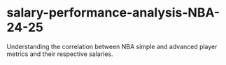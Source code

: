 # salary-performance-analysis-NBA-24-25
Understanding the correlation between NBA simple and advanced player metrics and their respective salaries.
